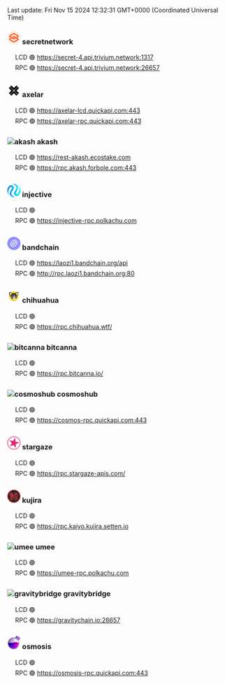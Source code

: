 Last update: Fri Nov 15 2024 12:32:31 GMT+0000 (Coordinated Universal Time)
  ### <img alt="secretnetwork" src="https://raw.githubusercontent.com/cosmos/chain-registry/master/secretnetwork/images/scrt.png" width="30" height="30"> secretnetwork
&emsp; LCD :green_circle: https://secret-4.api.trivium.network:1317  
&emsp; RPC :green_circle: https://secret-4.api.trivium.network:26657  
### <img alt="axelar" src="https://raw.githubusercontent.com/cosmos/chain-registry/master/axelar/images/axl.png" width="30" height="30"> axelar
&emsp; LCD :green_circle: https://axelar-lcd.quickapi.com:443  
&emsp; RPC :green_circle: https://axelar-rpc.quickapi.com:443  
### <img alt="akash" src="https://raw.githubusercontent.com/cosmos/chain-registry/master/akash/images/akt.png" width="30" height="30"> akash
&emsp; LCD :green_circle: https://rest-akash.ecostake.com  
&emsp; RPC :green_circle: https://rpc.akash.forbole.com:443  
### <img alt="injective" src="https://raw.githubusercontent.com/cosmos/chain-registry/master/injective/images/inj.png" width="30" height="30"> injective
&emsp; LCD :green_circle:   
&emsp; RPC :green_circle: https://injective-rpc.polkachu.com  
### <img alt="bandchain" src="https://raw.githubusercontent.com/cosmos/chain-registry/master/bandchain/images/band.png" width="30" height="30"> bandchain
&emsp; LCD :green_circle: https://laozi1.bandchain.org/api  
&emsp; RPC :green_circle: http://rpc.laozi1.bandchain.org:80  
### <img alt="chihuahua" src="https://raw.githubusercontent.com/cosmos/chain-registry/master/chihuahua/images/huahua.png" width="30" height="30"> chihuahua
&emsp; LCD :green_circle:   
&emsp; RPC :green_circle: https://rpc.chihuahua.wtf/  
### <img alt="bitcanna" src="https://raw.githubusercontent.com/cosmos/chain-registry/master/bitcanna/images/bcna.png" width="30" height="30"> bitcanna
&emsp; LCD :green_circle:   
&emsp; RPC :green_circle: https://rpc.bitcanna.io/  
### <img alt="cosmoshub" src="https://raw.githubusercontent.com/cosmos/chain-registry/master/cosmoshub/images/atom.png" width="30" height="30"> cosmoshub
&emsp; LCD :green_circle:   
&emsp; RPC :green_circle: https://cosmos-rpc.quickapi.com:443  
### <img alt="stargaze" src="https://raw.githubusercontent.com/cosmos/chain-registry/master/stargaze/images/stars.png" width="30" height="30"> stargaze
&emsp; LCD :green_circle:   
&emsp; RPC :green_circle: https://rpc.stargaze-apis.com/  
### <img alt="kujira" src="https://raw.githubusercontent.com/cosmos/chain-registry/master/kujira/images/kuji.png" width="30" height="30"> kujira
&emsp; LCD :green_circle:   
&emsp; RPC :green_circle: https://rpc.kaiyo.kujira.setten.io  
### <img alt="umee" src="https://raw.githubusercontent.com/cosmos/chain-registry/master/umee/images/umee.png" width="30" height="30"> umee
&emsp; LCD :green_circle:   
&emsp; RPC :green_circle: https://umee-rpc.polkachu.com  
### <img alt="gravitybridge" src="https://raw.githubusercontent.com/cosmos/chain-registry/master/gravitybridge/images/grav.png" width="30" height="30"> gravitybridge
&emsp; LCD :green_circle:   
&emsp; RPC :green_circle: https://gravitychain.io:26657  
### <img alt="osmosis" src="https://raw.githubusercontent.com/cosmos/chain-registry/master/osmosis/images/osmo.png" width="30" height="30"> osmosis
&emsp; LCD :green_circle:   
&emsp; RPC :green_circle: https://osmosis-rpc.quickapi.com:443  
